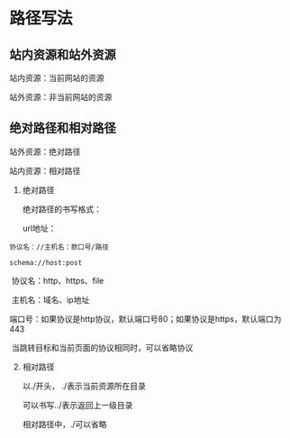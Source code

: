 # 路径写法

## 站内资源和站外资源

站内资源：当前网站的资源

站外资源：非当前网站的资源

## 绝对路径和相对路径

站外资源：绝对路径

站内资源：相对路径

1. 绝对路径

   绝对路径的书写格式：

   url地址：

```
协议名：//主机名：款口号/路径

schema://host:post
```

​			协议名：http、https、file

​			主机名：域名、ip地址

​			端口号：如果协议是http协议，默认端口号80；如果协议是https，默认端口为443

​			当跳转目标和当前页面的协议相同时，可以省略协议

2. 相对路径
   
   以./开头， ./表示当前资源所在目录
   
   可以书写../表示返回上一级目录
   
   相对路径中，./可以省略